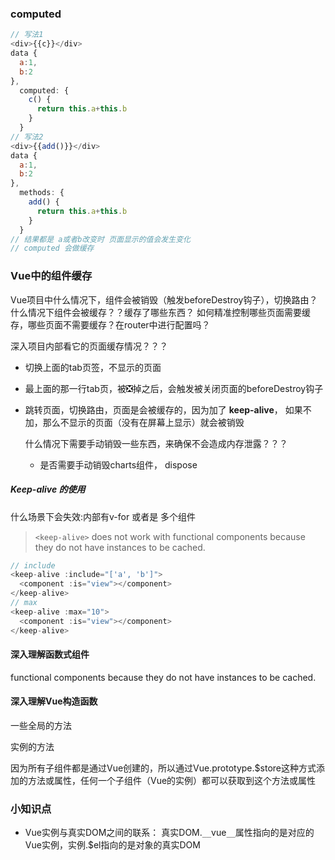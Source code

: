 ### computed

```js
// 写法1
<div>{{c}}</div>
data {
  a:1,
  b:2
},
  computed: {
    c() {
      return this.a+this.b
    }
  }
// 写法2
<div>{{add()}}</div>
data {
  a:1,
  b:2
},
  methods: {
    add() {
      return this.a+this.b
    }
  }
// 结果都是 a或者b改变时 页面显示的值会发生变化
// computed 会做缓存
```

### Vue中的组件缓存

Vue项目中什么情况下，组件会被销毁（触发beforeDestroy钩子），切换路由？什么情况下组件会被缓存？？缓存了哪些东西？ 如何精准控制哪些页面需要缓存，哪些页面不需要缓存？在router中进行配置吗？

深入项目内部看它的页面缓存情况？？？

- 切换上面的tab页签，不显示的页面

- 最上面的那一行tab页，被❎掉之后，会触发被关闭页面的beforeDestroy钩子

- 跳转页面，切换路由，页面是会被缓存的，因为加了 **keep-alive**， 如果不加，那么不显示的页面（没有在屏幕上显示）就会被销毁

  什么情况下需要手动销毁一些东西，来确保不会造成内存泄露？？？

  - 是否需要手动销毁charts组件， dispose

##### Keep-alive 的使用

什么场景下会失效:内部有v-for 或者是 多个组件

> `<keep-alive>` does not work with functional components because they do not have instances to be cached.

```js
// include
<keep-alive :include="['a', 'b']">
  <component :is="view"></component>
</keep-alive>
// max
<keep-alive :max="10">
  <component :is="view"></component>
</keep-alive>
```

#### 深入理解函数式组件

functional components because they do not have instances to be cached.

####  深入理解Vue构造函数

一些全局的方法

实例的方法

因为所有子组件都是通过Vue创建的，所以通过Vue.prototype.$store这种方式添加的方法或属性，任何一个子组件（Vue的实例）都可以获取到这个方法或属性

### 小知识点

- Vue实例与真实DOM之间的联系： 真实DOM.`__`vue`__`属性指向的是对应的Vue实例，实例.$el指向的是对象的真实DOM

